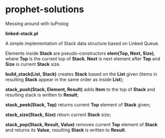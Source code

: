 
# prophet-solutions
Messing around with tuProlog

**linked-stack.pl**

  A simple implementation of Stack data structure based on Linked Queue.
  
  Elements inside **Stack** are pseudo-constructors **elem(Top, Next, Size)**, where **Top** is the current top of **Stack**, **Next** is next element after **Top** and   **Size** is current **Stack** size.
  
  **build_stack(List, Stack)** creates **Stack** based on the **List** given (items in resulting **Stack** appear in the same order as inside **List**);
  
  **stack_push(Stack, Element, Result)** adds **Item** to the top of **Stack** and resulting stack is written to **Result**;
  
  **stack_peek(Stack, Top)** returns current **Top** element of **Stack** given;
  
  **stack_size(Stack, Size)** return current **Stack** size;
  
  **stack_pop(Stack, Result, Value)** removes current **Top** element of **Stack** and returns its **Value**, resulting **Stack** is written to **Result**.
  
